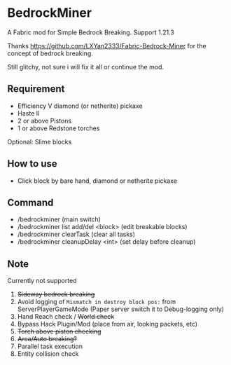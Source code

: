 # BedrockMiner
A Fabric mod for Simple Bedrock Breaking. Support 1.21.3

Thanks https://github.com/LXYan2333/Fabric-Bedrock-Miner for the concept of bedrock breaking.

Still glitchy, not sure i will fix it all or continue the mod.

## Requirement
- Efficiency V diamond (or netherite) pickaxe
- Haste II
- 2 or above Pistons
- 1 or above Redstone torches

Optional: Slime blocks

## How to use
- Click block by bare hand, diamond or netherite pickaxe

## Command
- /bedrockminer (main switch)
- /bedrockminer list add/del \<block\> (edit breakable blocks)
- /bedrockminer clearTask (clear all tasks)
- /bedrockminer cleanupDelay \<int\> (set delay before cleanup)


## Note
Currently not supported
1. ~~Sideway bedrock breaking~~
2. Avoid logging of `Mismatch in destroy block pos:` from ServerPlayerGameMode (Paper server switch it to Debug-logging only)
3. Hand Reach check / ~~World check~~
4. Bypass Hack Plugin/Mod (place from air, looking packets, etc)
5. ~~Torch above piston checking~~
6. ~~Area/Auto breaking?~~
7. Parallel task execution
8. Entity collision check
